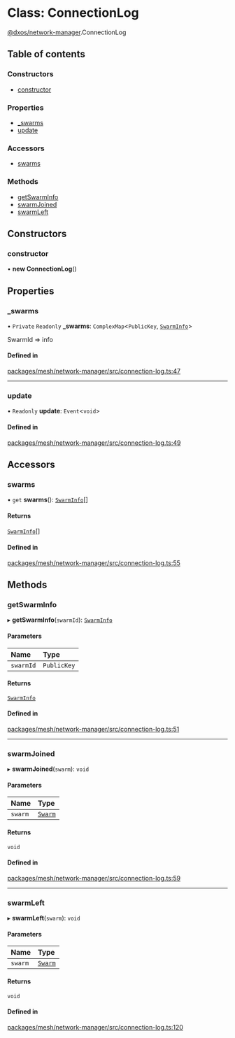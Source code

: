 # Class: ConnectionLog

[@dxos/network-manager](../modules/dxos_network_manager.md).ConnectionLog

## Table of contents

### Constructors

- [constructor](dxos_network_manager.ConnectionLog.md#constructor)

### Properties

- [\_swarms](dxos_network_manager.ConnectionLog.md#_swarms)
- [update](dxos_network_manager.ConnectionLog.md#update)

### Accessors

- [swarms](dxos_network_manager.ConnectionLog.md#swarms)

### Methods

- [getSwarmInfo](dxos_network_manager.ConnectionLog.md#getswarminfo)
- [swarmJoined](dxos_network_manager.ConnectionLog.md#swarmjoined)
- [swarmLeft](dxos_network_manager.ConnectionLog.md#swarmleft)

## Constructors

### constructor

• **new ConnectionLog**()

## Properties

### \_swarms

• `Private` `Readonly` **\_swarms**: `ComplexMap`<`PublicKey`, [`SwarmInfo`](../interfaces/dxos_network_manager.SwarmInfo.md)\>

SwarmId => info

#### Defined in

[packages/mesh/network-manager/src/connection-log.ts:47](https://github.com/dxos/dxos/blob/32ae9b579/packages/mesh/network-manager/src/connection-log.ts#L47)

___

### update

• `Readonly` **update**: `Event`<`void`\>

#### Defined in

[packages/mesh/network-manager/src/connection-log.ts:49](https://github.com/dxos/dxos/blob/32ae9b579/packages/mesh/network-manager/src/connection-log.ts#L49)

## Accessors

### swarms

• `get` **swarms**(): [`SwarmInfo`](../interfaces/dxos_network_manager.SwarmInfo.md)[]

#### Returns

[`SwarmInfo`](../interfaces/dxos_network_manager.SwarmInfo.md)[]

#### Defined in

[packages/mesh/network-manager/src/connection-log.ts:55](https://github.com/dxos/dxos/blob/32ae9b579/packages/mesh/network-manager/src/connection-log.ts#L55)

## Methods

### getSwarmInfo

▸ **getSwarmInfo**(`swarmId`): [`SwarmInfo`](../interfaces/dxos_network_manager.SwarmInfo.md)

#### Parameters

| Name | Type |
| :------ | :------ |
| `swarmId` | `PublicKey` |

#### Returns

[`SwarmInfo`](../interfaces/dxos_network_manager.SwarmInfo.md)

#### Defined in

[packages/mesh/network-manager/src/connection-log.ts:51](https://github.com/dxos/dxos/blob/32ae9b579/packages/mesh/network-manager/src/connection-log.ts#L51)

___

### swarmJoined

▸ **swarmJoined**(`swarm`): `void`

#### Parameters

| Name | Type |
| :------ | :------ |
| `swarm` | [`Swarm`](dxos_network_manager.Swarm.md) |

#### Returns

`void`

#### Defined in

[packages/mesh/network-manager/src/connection-log.ts:59](https://github.com/dxos/dxos/blob/32ae9b579/packages/mesh/network-manager/src/connection-log.ts#L59)

___

### swarmLeft

▸ **swarmLeft**(`swarm`): `void`

#### Parameters

| Name | Type |
| :------ | :------ |
| `swarm` | [`Swarm`](dxos_network_manager.Swarm.md) |

#### Returns

`void`

#### Defined in

[packages/mesh/network-manager/src/connection-log.ts:120](https://github.com/dxos/dxos/blob/32ae9b579/packages/mesh/network-manager/src/connection-log.ts#L120)
